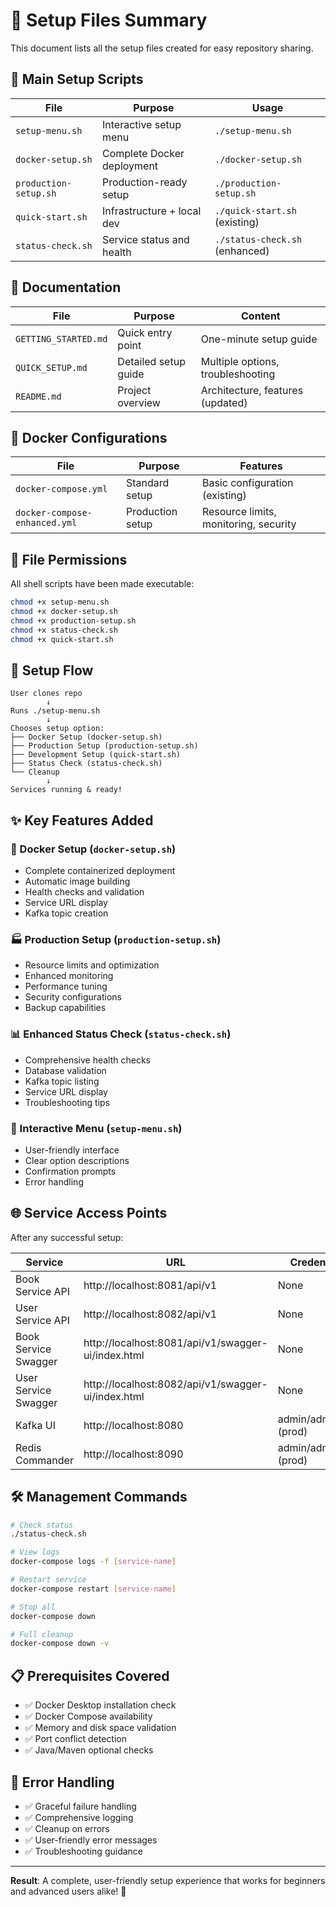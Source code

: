 # 📁 Setup Files Summary

This document lists all the setup files created for easy repository sharing.

## 🚀 Main Setup Scripts

| File | Purpose | Usage |
|------|---------|-------|
| `setup-menu.sh` | Interactive setup menu | `./setup-menu.sh` |
| `docker-setup.sh` | Complete Docker deployment | `./docker-setup.sh` |
| `production-setup.sh` | Production-ready setup | `./production-setup.sh` |
| `quick-start.sh` | Infrastructure + local dev | `./quick-start.sh` (existing) |
| `status-check.sh` | Service status and health | `./status-check.sh` (enhanced) |

## 📖 Documentation

| File | Purpose | Content |
|------|---------|---------|
| `GETTING_STARTED.md` | Quick entry point | One-minute setup guide |
| `QUICK_SETUP.md` | Detailed setup guide | Multiple options, troubleshooting |
| `README.md` | Project overview | Architecture, features (updated) |

## 🐳 Docker Configurations

| File | Purpose | Features |
|------|---------|----------|
| `docker-compose.yml` | Standard setup | Basic configuration (existing) |
| `docker-compose-enhanced.yml` | Production setup | Resource limits, monitoring, security |

## 📂 File Permissions

All shell scripts have been made executable:

```bash
chmod +x setup-menu.sh
chmod +x docker-setup.sh  
chmod +x production-setup.sh
chmod +x status-check.sh
chmod +x quick-start.sh
```

## 🔄 Setup Flow

```
User clones repo
        ↓
Runs ./setup-menu.sh
        ↓
Chooses setup option:
├── Docker Setup (docker-setup.sh)
├── Production Setup (production-setup.sh)
├── Development Setup (quick-start.sh)
├── Status Check (status-check.sh)
└── Cleanup
        ↓
Services running & ready!
```

## ✨ Key Features Added

### 🐳 Docker Setup (`docker-setup.sh`)
- Complete containerized deployment
- Automatic image building
- Health checks and validation
- Service URL display
- Kafka topic creation

### 🏭 Production Setup (`production-setup.sh`)
- Resource limits and optimization
- Enhanced monitoring
- Performance tuning
- Security configurations
- Backup capabilities

### 📊 Enhanced Status Check (`status-check.sh`)
- Comprehensive health checks
- Database validation
- Kafka topic listing
- Service URL display
- Troubleshooting tips

### 🎯 Interactive Menu (`setup-menu.sh`)
- User-friendly interface
- Clear option descriptions
- Confirmation prompts
- Error handling

## 🌐 Service Access Points

After any successful setup:

| Service | URL | Credentials |
|---------|-----|-------------|
| Book Service API | http://localhost:8081/api/v1 | None |
| User Service API | http://localhost:8082/api/v1 | None |
| Book Service Swagger | http://localhost:8081/api/v1/swagger-ui/index.html | None |
| User Service Swagger | http://localhost:8082/api/v1/swagger-ui/index.html | None |
| Kafka UI | http://localhost:8080 | admin/admin123 (prod) |
| Redis Commander | http://localhost:8090 | admin/admin123 (prod) |

## 🛠️ Management Commands

```bash
# Check status
./status-check.sh

# View logs
docker-compose logs -f [service-name]

# Restart service
docker-compose restart [service-name]

# Stop all
docker-compose down

# Full cleanup
docker-compose down -v
```

## 📋 Prerequisites Covered

- ✅ Docker Desktop installation check
- ✅ Docker Compose availability
- ✅ Memory and disk space validation
- ✅ Port conflict detection
- ✅ Java/Maven optional checks

## 🔧 Error Handling

- ✅ Graceful failure handling
- ✅ Comprehensive logging
- ✅ Cleanup on errors
- ✅ User-friendly error messages
- ✅ Troubleshooting guidance

---

**Result**: A complete, user-friendly setup experience that works for beginners and advanced users alike! 🎉
